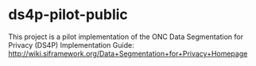 ds4p-pilot-public
=================

This project is a pilot implementation of the ONC Data Segmentation for Privacy (DS4P) Implementation Guide: http://wiki.siframework.org/Data+Segmentation+for+Privacy+Homepage